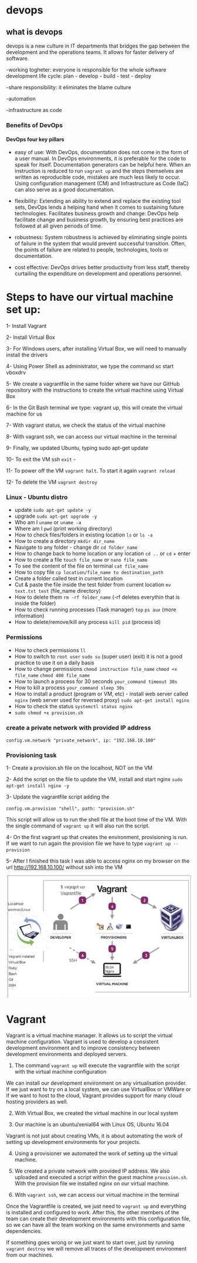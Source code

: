 # devops
## what is devops
devops is a new culture in IT departments that bridges the gap between 
the development and the operations teams.
It allows for faster delivery of software.

-working togheter: everyone is responsible for the whole software development
life cycle: plan - develop - build - test - deploy

-share responsibility: it eliminates the blame culture

-automation

-infrastructure as code 

### Benefits of DevOps

#### DevOps four key pillars

- easy of use: With DevOps, documentation does not come in the form of a user manual.
In DevOps environments, it is preferable for the code to speak for itself.
Documentation generators can be helpful here. 
When an instruction is reduced to run `vagrant up` and the steps
themselves are written as reproducible code, mistakes are much less likely to occur. Using configuration
management (CM) and Infrastructure as Code (IaC) can also serve as a good documentation.


- flexibility: Extending an ability to extend and replace the existing tool sets, DevOps lends a helping hand when it comes to sustaining future technologies. Facilitates business growth and change: DevOps help facilitate change and business growth, by ensuring best practices are followed at all given periods of time.

- robustness: System robustness is achieved by eliminating single points of failure in the system that would prevent successful transition. Often, the points of failure are related to people, technologies, tools or documentation.

- cost effective: DevOps drives better productivity from less staff, thereby curtailing the expenditure on development and operations personnel.


# Steps to have our virtual machine set up:

1- Install Vagrant

2- Install Virtual Box

3- For Windows users, after installing Virtual Box, we will need to manually install the drivers

4- Using Power Shell as administrator, we type the command sc start vboxdrv

5- We create a vagrantfile in the same folder where we have our GitHub repository with the instructions to create the virtual machine using Virtual Box

6- In the Git Bash terminal we type: vagrant up, this will create the virtual machine for us

7- With vagrant status, we check the status of the virtual machine

8- With vagrant ssh, we can access our virtual machine in the terminal

9- Finally, we updated Ubuntu, typing sudo apt-get update

10- To exit the VM ssh `exit` - 

11- To power off the VM `vagrant halt`. To start it again `vagrant reload`

12- To delete the VM `vagrant destroy`

### Linux - Ubuntu distro
- update `sudo apt-get update -y`
- upgrade `sudo apt-get upgrade -y`
- Who am I `uname` or `uname -a`
- Where am I `pwd` (print working directory)
- How to check files/folders in existing location `ls` or `ls -a`
- How to create a directory `mkdir dir_name` 
- Navigate to any folder - change dir `cd folder_name`
- How to change back to home location or any location `cd ..` or `cd` + enter
- How to create a file `touch file_name` or `nano file_name`
- To see the content of the file on terminal `cat file_name`
- How to copy file `cp location/file_name to destination_path`
- Create a folder called test in current location
- Cut & paste the file inside the test folder from current location `mv text.txt test` (file_name directory)
- How to delete them `rm -rf folder_name` (-rf deletes everythin that is inside the folder)
- How to check running processes (Task manager) `top` `ps aux` (more information)
- How to delete/remove/kill any process `kill pid` (process id)

### Permissions
- How to check permissions `ll`
- How to switch to `root user` `sudo su` (super user) (exit)
    it is not a good practice to use it on a daily basis    
- How to change permissions `chmod instruction file_name`
    `chmod +x file_name` `chmod 400 file_name`
- How to launch a process for 30 seconds `your_command timeout 30s `
- How to kill a process  `your_command sleep 30s`
- How to install a product (program or VM, etc) - install web server called `nginx` (web server used for reversed proxy)
    `sudo apt-get install nginx`
- How to check the status `systemctl status nginx`
- `sudo chmod +x provision.sh`

### create a private network with provided IP address
    config.vm.network "private_network", ip: "192.168.10.100"

### Provisioning task

1- Create a provision.sh file on the localhost, NOT on the VM

2- Add the script on the file to update the VM, install and start nginx `sudo apt-get install nginx -y`    

3- Update the vagrantfile script adding the 

`config.vm.provision "shell", path: "provision.sh"`

This script will allow us to run the shell file at the boot time of the VM. With the single command of `vagrant up` it will also run the script.

4- On the first vagrant up that creates the environment, provisioning is run. If we want to run again the provision file we have to type `vagrant up --provision`

5- After I finished this task I was able to access nginx on my browser on the url http://192.168.10.100/ without ssh into the VM

![Vagrant diagram](vagrant-diagram.png)

# Vagrant
Vagrant is a virtual machine manager. It allows us to script the virtual machine configuration. Vagrant is used to develop a consistent development environment and to improve consistency between development environments and deployed servers.

1) The command `vagrant up` will execute the vagrantfile with the script with the virtual machine configuration

We can install our development environment on any virtualisation provider. If we just want to try on a local system, we can use VirtualBox or VMWare or if we want to host to the cloud, Vagrant provides support for many cloud hosting providers as well.

2) With Virtual Box, we created the virtual machine in our local system

3) Our machine is an ubuntu/xenial64 with Linux OS, Ubuntu 16.04

Vagrant is not just about creating VMs, it is about automating the work of setting up development environments for your projects.

4) Using a provisioner we automated the work of setting up the virtual machine. 

5) We created a private network with provided IP address. We also uploaded and executed a script within the guest machine `provision.sh`. With the provision file we installed nginx on our virtual machine. 

6) With `vagrant ssh`, we can access our virtual machine in the terminal

Once the Vagrantfile is created, we just need to `vagrant up` and everything is installed and configured to work. After this, the other members of the team can create their development environments with this configuration file, so we can have all the team working on the same environments and same dependencies.

If something goes wrong or we just want to start over, just by running `vagrant destroy` we will remove all traces of the development environment from our machines.

